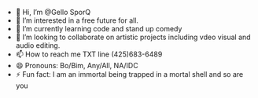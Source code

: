 - 👋 Hi, I’m @Gello SporQ
- 👀 I’m interested in a free future for all.
- 🌱 I’m currently learning code and stand up comedy
- 💞️ I’m looking to collaborate on artistic projects including vdeo visual and audio editing.
- 📫 How to reach me TXT line (425)683-6489
- 😄 Pronouns: Bo/Bim, Any/All, NA/IDC
- ⚡ Fun fact: I am an immortal being trapped in a mortal shell and so are you
